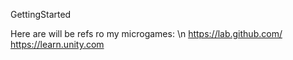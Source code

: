 GettingStarted

Here are will be refs ro my microgames: \n
https://lab.github.com/
https://learn.unity.com
